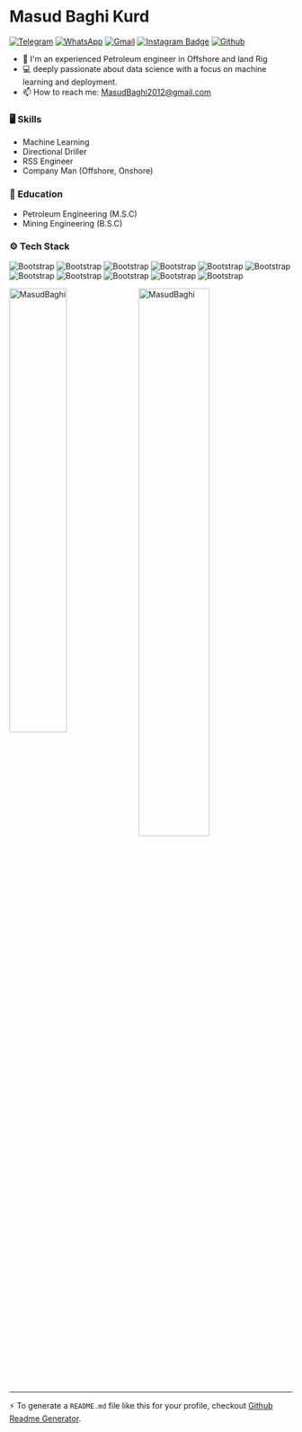 # Masud  Baghi Kurd

[![Telegram](https://img.shields.io/badge/Telegram-blue.svg?logo=telegram&color=blue)](https://t.me/MasudkurdBaghi)
[![WhatsApp](https://img.shields.io/badge/Whatsapp-black?logo=whatsapp&style=flat-square)](https://wa.me/+989128464538)
[![Gmail](https://img.shields.io/badge/-Gmail-c14438?style=flat&logo=Gmail&logoColor=white)](mailto:masudbaghi2012@gmail.com)
[![Instagram Badge](https://img.shields.io/badge/-Instagram-purple?logo=instagram&logoColor=white&link=https://instagram.com/masudmesi/)](https://www.instagram.com/masudmesi)
[![Github](https://img.shields.io/github/followers/MasudBaghi?label=Follow&style=social)](https://github.com/MasudBaghi)

- 🌱 I'm an experienced Petroleum engineer in Offshore and land Rig 
- 💻 deeply passionate about data science with a focus on machine learning and deployment.
- 📫 How to reach me: MasudBaghi2012@gmail.com


### 🖥 Skills

- Machine Learning
- Directional Driller
- RSS Engineer
- Company Man (Offshore, Onshore)

### 🌱 Education 
- Petroleum Engineering (M.S.C)
- Mining Engineering (B.S.C)

### ⚙️ Tech Stack

![Bootstrap](https://img.shields.io/badge/-Python-05122A?style=flat-square&logo=Python&color=353535) ![Bootstrap](https://img.shields.io/badge/-Scikit%20Learn-05122A?style=flat-square&logo=Scikit-Learn&color=353535)  ![Bootstrap](https://img.shields.io/badge/-Pandas-05122A?style=flat-square&logo=Pandas&color=353535) ![Bootstrap](https://img.shields.io/badge/-Numpy-05122A?style=flat-square&logo=Numpy&color=353535) ![Bootstrap](https://img.shields.io/badge/-TensorFlow-05122A?style=flat-square&logo=TensorFlow&color=353535) ![Bootstrap](https://img.shields.io/badge/-Eclipse-05122A?style=flat-square&logo=Eclipse&color=353535) ![Bootstrap](https://img.shields.io/badge/-Keras-05122A?style=flat-square&logo=Keras&color=353535) ![Bootstrap](https://img.shields.io/badge/-Matplotlib-05122A?style=flat-square&logo=Matplotlib&color=353535) ![Bootstrap](https://img.shields.io/badge/-FastAPI-05122A?style=flat-square&logo=FastAPI&color=353535) ![Bootstrap](https://img.shields.io/badge/-Visual%20Studio%20Code-05122A?style=flat-square&logo=Visual-Studio-Code&color=353535) ![Bootstrap](https://img.shields.io/badge/-Landmark-05122A?style=flat-square&logo=Landmark&color=353535) 

<div>
  <img width="45%" align="left" src="https://github-readme-stats.vercel.app/api/top-langs?username=MasudBaghi&show_icons=true&locale=en&layout=compact" alt="MasudBaghi" />
  <img width="50%"  src="https://github-readme-streak-stats.herokuapp.com/?user=MasudBaghi&" alt="MasudBaghi" />
</div>


---
:zap: To generate a `README.md` file like this for your profile, checkout [Github Readme Generator](https://hejazizo-github-profile-readme-srcstreamlit-app-i6skm7.streamlit.app/).
